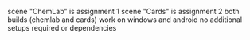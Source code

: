 scene "ChemLab" is assignment 1
scene "Cards" is assignment 2
both builds (chemlab and cards) work on windows and android
no additional setups required or dependencies